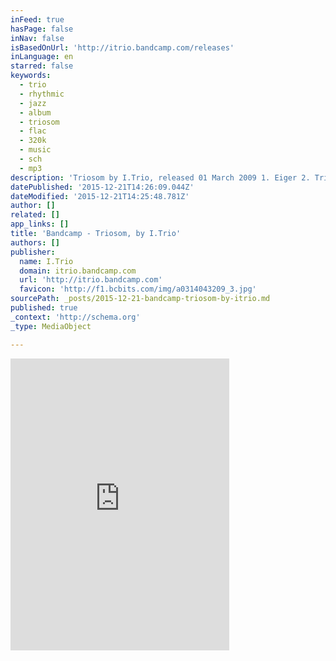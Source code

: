 ```yaml
---
inFeed: true
hasPage: false
inNav: false
isBasedOnUrl: 'http://itrio.bandcamp.com/releases'
inLanguage: en
starred: false
keywords:
  - trio
  - rhythmic
  - jazz
  - album
  - triosom
  - flac
  - 320k
  - music
  - sch
  - mp3
description: 'Triosom by I.Trio, released 01 March 2009 1. Eiger 2. Triosom 3. Winterwind 4. Istanbul 5. Right 6. Stranger 7. Grandprix 8. One Of Them Cave17 29.04.09 "I.Trio, Triosom: Jazz-rock threesome from Europe led by guitarist Jan Trösch, who dares to ask the musical question "Can one shred tastefully?"'
datePublished: '2015-12-21T14:26:09.044Z'
dateModified: '2015-12-21T14:25:48.781Z'
author: []
related: []
app_links: []
title: 'Bandcamp - Triosom, by I.Trio'
authors: []
publisher:
  name: I.Trio
  domain: itrio.bandcamp.com
  url: 'http://itrio.bandcamp.com'
  favicon: 'http://f1.bcbits.com/img/a0314043209_3.jpg'
sourcePath: _posts/2015-12-21-bandcamp-triosom-by-itrio.md
published: true
_context: 'http://schema.org'
_type: MediaObject

---
```

<iframe src="http://cdn.embedly.com/widgets/media.html?src=https%3A%2F%2Fbandcamp.com%2FEmbeddedPlayer%2Fv%3D2%2Falbum%3D1634339132%2Fsize%3Dlarge%2Flinkcol%3D0084B4%2Fnotracklist%3Dtrue%2Ftwittercard%3Dtrue%2F&amp;src_secure=1&amp;url=http%3A%2F%2Fitrio.bandcamp.com%2Freleases&amp;image=http%3A%2F%2Ff1.bcbits.com%2Fimg%2Fa0314043209_5.jpg&amp;key=b7d04c9b404c499eba89ee7072e1c4f7&amp;type=text%2Fhtml&amp;schema=bandcamp" width="350" height="467" scrolling="no" frameborder="0" allowfullscreen="allowfullscreen" style=""></iframe>